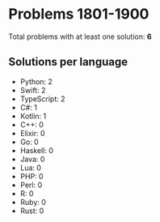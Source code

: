 # Problems 1801-1900

Total problems with at least one solution: **6**

## Solutions per language

- Python: 2
- Swift: 2
- TypeScript: 2
- C#: 1
- Kotlin: 1
- C++: 0
- Elixir: 0
- Go: 0
- Haskell: 0
- Java: 0
- Lua: 0
- PHP: 0
- Perl: 0
- R: 0
- Ruby: 0
- Rust: 0
